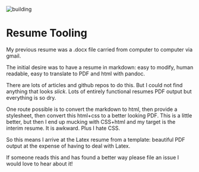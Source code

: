 ![building](https://github.com/pmmccorm/resume/actions/workflows/static.yml/badge.svg)

Resume Tooling
==============

My previous resume was a .docx file carried from computer to computer via gmail.

The initial desire was to have a resume in markdown: easy to modify, human readable, easy to translate to PDF and html with pandoc.

There are lots of articles and github repos to do this. But I could not find anything that looks _slick_. Lots of entirely functional resumes PDF output but everything is so dry.

One route possible is to convert the markdown to html, then provide a stylesheet, then convert this html+css to a better looking PDF. This is a little better, but then I end up mucking with CSS+html and my target is the interim resume. It is awkward. Plus I hate CSS.

So this means I arrive at the Latex resume from a template: beautiful PDF output at the expense of having to deal with Latex.

If someone reads this and has found a better way please file an issue I would love to hear about it!
